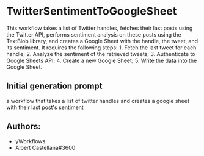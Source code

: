 
# TwitterSentimentToGoogleSheet

This workflow takes a list of Twitter handles, fetches their last posts using the Twitter API, performs sentiment analysis on these posts using the TextBlob library, and creates a Google Sheet with the handle, the tweet, and its sentiment. It requires the following steps: 1. Fetch the last tweet for each handle; 2. Analyze the sentiment of the retrieved tweets; 3. Authenticate to Google Sheets API; 4. Create a new Google Sheet; 5. Write the data into the Google Sheet.
## Initial generation prompt
a workflow that takes a list of twitter handles and creates a google sheet with their last post's sentiment

## Authors: 
- yWorkflows
- Albert Castellana#3600
        